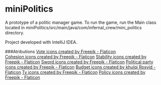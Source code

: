 # miniPolitics
A prototype of a politic manager game. To run the game, run the Main class located in miniPolitics/src/main/java/com/infernal_crew/mini_politics directory.

Project developed with IntelliJ IDEA.

###Atributions
<a href="https://www.flaticon.com/free-icons/vote" title="vote icons">Vote icons created by Freepik - Flaticon</a>  
<a href="https://www.flaticon.com/free-icons/cohesion" title="cohesion icons">Cohesion icons created by Freepik - Flaticon</a>
<a href="https://www.flaticon.com/free-icons/stability" title="stability icons">Stability icons created by Freepik - Flaticon</a>
<a href="https://www.flaticon.com/free-icons/sword" title="sword icons">Sword icons created by Freepik - Flaticon</a>
<a href="https://www.flaticon.com/free-icons/political-party" title="political party icons">Political party icons created by Freepik - Flaticon</a>
<a href="https://www.flaticon.com/free-icons/budget" title="budget icons">Budget icons created by khulqi Rosyid - Flaticon</a>
<a href="https://www.flaticon.com/free-icons/tv" title="tv icons">Tv icons created by Freepik - Flaticon</a>
<a href="https://www.flaticon.com/free-icons/policy" title="policy icons">Policy icons created by Freepik - Flaticon</a>
